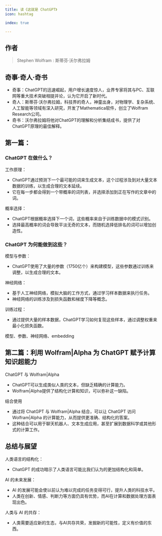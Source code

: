 ```yaml
---
title: 读《这就是 ChatGPT》
icon: hashtag

index: true

---
```


<!-- more -->

## 作者
> Stephen Wolfram : 斯蒂芬·沃尔弗拉姆


## 奇事·奇人·奇书

- 奇事：ChatGPT的迅速崛起，用户增长速度惊人，业界专家将其与PC、互联网等重大技术突破相提并论，认为它开启了新时代。
- 奇人：斯蒂芬·沃尔弗拉姆，科技界的奇人，神童出身，对物理学、复杂系统、人工智能等领域有深入研究，开发了Mathematica软件，创立了Wolfram Research公司。
- 奇书：沃尔弗拉姆将他对ChatGPT的理解和分析集结成书，提供了对ChatGPT原理的最佳解释。

## 第一篇：

### ChatGPT 在做什么？

工作原理：
  - ChatGPT通过预测下一个最可能的词来生成文本，这个过程涉及到对大量文本数据的训练，以生成合理的文本延续。
  - 它在每一步都会得到一个带概率的词列表，并选择添加到正在写作的文章中的词。

概率选择：
  - ChatGPT根据概率选择下一个词，这些概率来自于训练数据中的模式识别。
  - 选择最高概率的词会导致平淡无奇的文本，而随机选择低排名的词可以增加创造性。

### ChatGPT 为何能做到这些？

模型与参数：
  - ChatGPT使用了大量的参数（1750亿个）来构建模型，这些参数通过训练来调整，以生成合理的文本。

神经网络：
  - 基于人工神经网络，模拟大脑的工作方式，通过学习样本数据来执行任务。
  - 神经网络的训练涉及到损失函数和梯度下降等概念。

训练过程：
  - 通过提供大量的样本数据，ChatGPT学习如何复现这些样本，通过调整权重来最小化损失函数。


模型、参数、神经网络、embedding

## 第二篇：利用 Wolfram|Alpha 为 ChatGPT 赋予计算知识超能力

ChatGPT 与 Wolfram|Alpha
  - ChatGPT可以生成类似人类的文本，但缺乏精确的计算能力。
  - Wolfram|Alpha提供了结构化计算和知识，可以弥补这一缺陷。
  
结合使用
  - 通过将 ChatGPT 与 Wolfram|Alpha 结合，可以让 ChatGPT 访问 Wolfram|Alpha 的计算能力，从而提供更准确、结构化的答案。
  - 这种结合可以用于聊天机器人、文本生成应用，甚至扩展到数据科学或其他形式的计算工作。

## 总结与展望

人类语言的结构化：
  - ChatGPT 的成功暗示了人类语言可能比我们认为的更加结构化和简单。
  
AI 的未来发展：
  - AI 的发展可能会使以前认为难以完成的任务变得可行，提升人类的科技水平。
  - 人类在创新、情感、判断力等方面仍具有优势，而AI在计算和数据处理方面表现出色。

人类与 AI 的共存：
  - 人类需要适应新的生态，与AI共存共荣，发掘新的可能性，定义有价值的东西。
